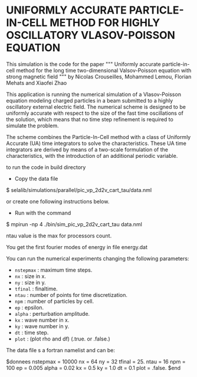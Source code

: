 UNIFORMLY ACCURATE PARTICLE-IN-CELL METHOD FOR HIGHLY OSCILLATORY VLASOV-POISSON EQUATION
=========================================================================================

This simulation is the code for the paper
"""
  Uniformly accurate particle-in-cell method for the long time
  two-dimensional Valsov-Poisson equation with strong magnetic field
"""
by
Nicolas Crouseilles, Mohammed Lemou, Florian Mehats and Xiaofei Zhao

This application is running the numerical simulation of a Vlasov-Poisson
equation modeling charged particles in a beam submitted to a highly
oscillatory external electric field. The numerical scheme is designed
to be uniformly accurate with respect to
the size of the fast time oscillations of the solution, which means
that no time step refinement is required to simulate the problem.

The scheme combines the Particle-In-Cell method with a class
of Uniformly Accurate (UA) time integrators to solve the characteristics.
These UA time integrators are derived by means of a two-scale
formulation of the characteristics, with the introduction of an
additional periodic variable.


to run the code in build directory
- Copy the data file 

$ selalib/simulations/parallel/pic_vp_2d2v_cart_tau/data.nml

or create one following instructions below.

- Run with the command

$ mpirun -np 4 ./bin/sim_pic_vp_2d2v_cart_tau data.nml

ntau value is the max for processors count.

You get the first fourier modes of energy in file energy.dat

You can run the numerical experiments changing the following parameters:

- `nstepmax` : maximum time steps.
- `nx`       : size in x.	
- `ny`       : size in y.
- `tfinal`   : finaltime.
- `ntau`     : number of points for time discretization.
- `npm`      : number of particles by cell.
- `ep`       : epsilon.
- `alpha`    : perturbation amplitude.
- `kx`       : wave number in x.
- `ky`       : wave number in y.
- `dt`       : time step.
- `plot`     : (plot rho and df) (.true. or .false.)

The data file s a fortran namelist and can be:

$donnees
  nstepmax = 10000
  nx       = 64	
  ny       = 32
  tfinal   = 25.
  ntau     = 16
  npm      = 100
  ep       = 0.005
  alpha    = 0.02
  kx       = 0.5
  ky       = 1.0
  dt       = 0.1
  plot     = .false.
$end
